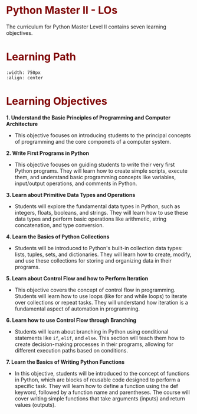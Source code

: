 # <font color = "maroon">Python Master II - LOs</font>

The curriculum for Python Master Level II contains seven learning objectives. 

# <font color = "maroon">Learning Path</font>

```{image} /images/pylevel2path.png
:width: 750px
:align: center
```

# <font color = "maroon">Learning Objectives</font>

**1. Understand the Basic Principles of Programming and Computer Architecture**

- This objective focuses on introducing students to the principal concepts of programming and the core componets of a computer system.

**2. Write First Programs in Python**

- This objective focuses on guiding students to write their very first Python programs. They will learn how to create simple scripts, execute them, and understand basic programming concepts like variables, input/output operations, and comments in Python.

**3. Learn about Primitive Data Types and Operations**

- Students will explore the fundamental data types in Python, such as integers, floats, booleans, and strings. They will learn how to use these data types and perform basic operations like arithmetic, string concatenation, and type conversion.

**4. Learn the Basics of Python Collections**

- Students will be introduced to Python's built-in collection data types: lists, tuples, sets, and dictionaries. They will learn how to create, modify, and use these collections for storing and organizing data in their programs.

**5. Learn about Control Flow and how to Perform Iteration**

- This objective covers the concept of control flow in programming. Students will learn how to use loops (like for and while loops) to iterate over collections or repeat tasks. They will understand how iteration is a fundamental aspect of automation in programming. 

**6. Learn how to use Control Flow through Branching**

- Students will learn about branching in Python using conditional statements like ``if``, ``elif``, and ``else``. This section will teach them how to create decision-making processes in their programs, allowing for different execution paths based on conditions.

**7. Learn the Basics of Writing Python Functions**

- In this objective, students will be introduced to the concept of functions in Python, which are blocks of reusable code designed to perform a specific task. They will learn how to define a function using the def keyword, followed by a function name and parentheses. The course will cover writing simple functions that take arguments (inputs) and return values (outputs).


